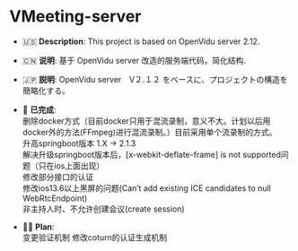 

VMeeting-server
===

- :us: **Description**: This project is based on OpenVidu server 2.12. 
- :cn: **说明**: 基于 OpenVidu server 改造的服务端代码，简化结构. 
- :jp: **説明**: OpenVidu server　V２.１２ をベースに、プロジェクトの構造を簡略化する。   
  
  
  
  
- :beer: **已完成**:    
    删除docker方式（目前docker只用于混流录制，意义不大。计划以后用docker外的方法(FFmpeg)进行混流录制。）目前采用单个流录制的方式。  
    升高springboot版本 1.X -> 2.1.3  
    解决升级springboot版本后，[x-webkit-deflate-frame] is not supported问题（只在ios上面出现）  
    修改部分接口的认证  
    修改ios13.6以上黑屏的问题(Can’t add existing ICE candidates to null WebRtcEndpoint)  
    非主持人时、不允许创建会议(create session)  
    
- :construction_worker_man: **Plan**:   
    变更验证机制
    修改coturn的认证生成机制

